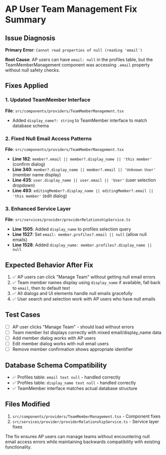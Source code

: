 # AP User Team Management Fix Summary

## Issue Diagnosis
**Primary Error**: `Cannot read properties of null (reading 'email')`

**Root Cause**: AP users can have `email: null` in the profiles table, but the TeamMemberManagement component was accessing `.email` property without null safety checks.

## Fixes Applied

### 1. Updated TeamMember Interface
**File**: `src/components/providers/TeamMemberManagement.tsx`
- Added `display_name?: string` to TeamMember interface to match database schema

### 2. Fixed Null Email Access Patterns
**File**: `src/components/providers/TeamMemberManagement.tsx`
- **Line 182**: `member?.email || member?.display_name || 'this member'` (confirm dialog)
- **Line 340**: `member?.display_name || member?.email || 'Unknown User'` (member name display)
- **Line 435**: `user.display_name || user.email || 'User'` (user selection dropdown)
- **Line 493**: `editingMember?.display_name || editingMember?.email || 'this member'` (edit dialog)

### 3. Enhanced Service Layer
**File**: `src/services/provider/providerRelationshipService.ts`
- **Line 1505**: Added `display_name` to profiles selection query
- **Line 1527**: Set `email: member.profiles?.email || null` (allow null emails)
- **Line 1528**: Added `display_name: member.profiles?.display_name || null`

## Expected Behavior After Fix
1. ✅ AP users can click "Manage Team" without getting null email errors
2. ✅ Team member names display using `display_name` if available, fall back to `email`, then to default text
3. ✅ All dialogs and UI elements handle null emails gracefully
4. ✅ User search and selection work with AP users who have null emails

## Test Cases
- [ ] AP user clicks "Manage Team" - should load without errors
- [ ] Team member list displays correctly with mixed email/display_name data
- [ ] Add member dialog works with AP users
- [ ] Edit member dialog works with null email users
- [ ] Remove member confirmation shows appropriate identifier

## Database Schema Compatibility
- ✅ Profiles table: `email text null` - handled correctly
- ✅ Profiles table: `display_name text null` - handled correctly  
- ✅ TeamMember interface matches actual database structure

## Files Modified
1. `src/components/providers/TeamMemberManagement.tsx` - Component fixes
2. `src/services/provider/providerRelationshipService.ts` - Service layer fixes

The fix ensures AP users can manage teams without encountering null email access errors while maintaining backwards compatibility with existing functionality.
